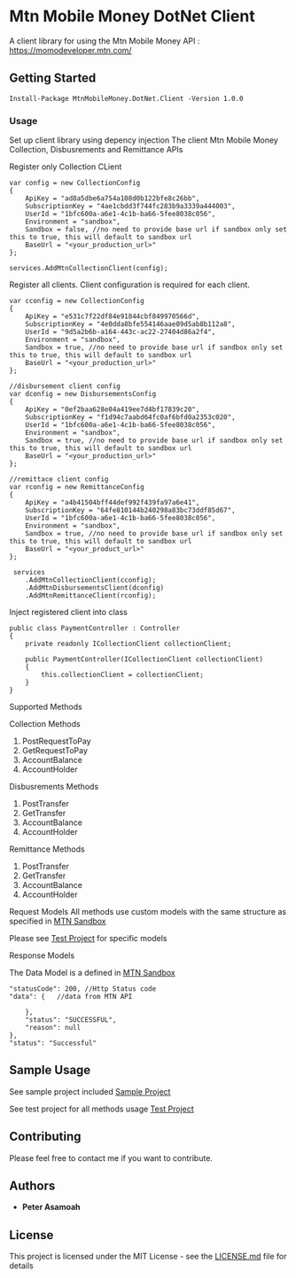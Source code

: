 # Mtn Mobile Money DotNet Client

A client library for using the Mtn Mobile Money API : https://momodeveloper.mtn.com/

## Getting Started

```
Install-Package MtnMobileMoney.DotNet.Client -Version 1.0.0
```

### Usage

Set up client library using depency injection
The client Mtn Mobile Money Collection, Disbusrements and Remittance APIs

Register only Collection CLient
```
var config = new CollectionConfig
{
    ApiKey = "ad8a5dbe6a754a108d0b122bfe8c26bb",
    SubscriptionKey = "4ae1cbdd3f744fc283b9a3339a444003",
    UserId = "1bfc600a-a6e1-4c1b-ba66-5fee8038c056",
    Environment = "sandbox",
    Sandbox = false, //no need to provide base url if sandbox only set this to true, this will default to sandbox url
    BaseUrl = "<your_production_url>"
};

services.AddMtnCollectionClient(config);

```
Register all clients. Client configuration is required for each client.

```
var cconfig = new CollectionConfig
{
    ApiKey = "e531c7f22df84e91844cbf849970566d",
    SubscriptionKey = "4e0dda8bfe554146aae09d5ab8b112a8",
    UserId = "9d5a2b6b-a164-443c-ac22-27404d86a2f4",
    Environment = "sandbox",
    Sandbox = true, //no need to provide base url if sandbox only set this to true, this will default to sandbox url
    BaseUrl = "<your_production_url>"
};

//disbursement client config
var dconfig = new DisbursementsConfig
{
    ApiKey = "0ef2baa628e04a419ee7d4bf17839c20",
    SubscriptionKey = "f1d94c7aabd64fc0af6bfd0a2353c020",
    UserId = "1bfc600a-a6e1-4c1b-ba66-5fee8038c056",
    Environment = "sandbox",
    Sandbox = true, //no need to provide base url if sandbox only set this to true, this will default to sandbox url
    BaseUrl = "<your_production_url>"
};

//remittace client config
var rconfig = new RemittanceConfig
{
    ApiKey = "a4b41504bff44def992f439fa97a6e41",
    SubscriptionKey = "64fe810144b240298a83bc73ddf85d67",
    UserId = "1bfc600a-a6e1-4c1b-ba66-5fee8038c056",
    Environment = "sandbox",
    Sandbox = true, //no need to provide base url if sandbox only set this to true, this will default to sandbox url
    BaseUrl = "<your_product_url>"
};

 services
    .AddMtnCollectionClient(cconfig);
    .AddMtnDisbursementsClient(dconfig)
    .AddMtnRemittanceClient(rconfig);

```

Inject registered client into class

```
public class PaymentController : Controller
{
    private readonly ICollectionClient collectionClient;

    public PaymentController(ICollectionClient collectionClient)
    {
        this.collectionClient = collectionClient;
    }
}

```

Supported Methods

Collection Methods
1. PostRequestToPay 
2. GetRequestToPay
3. AccountBalance
4. AccountHolder

Disbusrements Methods
1. PostTransfer 
2. GetTransfer 
3. AccountBalance
4. AccountHolder

Remittance Methods
1. PostTransfer 
2. GetTransfer 
3. AccountBalance
4. AccountHolder

Request Models
All methods use custom models with the same structure as specified in [MTN Sandbox](https://momodeveloper.mtn.com/docs/services/collection/operations/requesttopay-POST)


Please see [Test Project](https://github.com/peterasamoah7/Mtn.MoMo.DotNet.Client/tree/master/MtnMomo.DotNet.Client.Tests) for specific models


Response Models

The Data Model is a defined in [MTN Sandbox](https://momodeveloper.mtn.com/docs/services/collection/operations/requesttopay-POST)
```
"statusCode": 200, //Http Status code
"data": {   //data from MTN API
        
    },
    "status": "SUCCESSFUL", 
    "reason": null
},
"status": "Successful"

```

## Sample Usage
See sample project included [Sample Project](https://github.com/peterasamoah7/Mtn.MoMo.DotNet.Client/tree/master/MtnMomo.Sample)

See test project for all methods usage [Test Project](https://github.com/peterasamoah7/Mtn.MoMo.DotNet.Client/tree/master/MtnMomo.DotNet.Client.Tests)

## Contributing

Please feel free to contact me if you want to contribute.

## Authors

* **Peter Asamoah** 

## License

This project is licensed under the MIT License - see the [LICENSE.md](LICENSE.md) file for details

